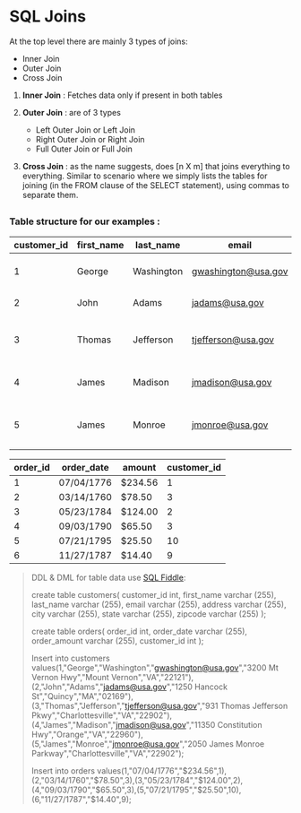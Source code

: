 # SQL Joins


At the top level there are mainly 3 types of joins:

- Inner Join
- Outer Join
- Cross Join

1. **Inner Join** : Fetches data only if present in both tables
2. **Outer Join** : are of 3 types
    
    - Left Outer Join or Left Join
    - Right Outer Join or Right Join
    - Full Outer Join or Full Join
    
3. **Cross Join** : as the name suggests, does [n X m] that joins everything to everything.
                    Similar to scenario where we simply lists the tables for joining (in the FROM clause of the SELECT statement), using commas to separate them.




##


### Table structure for our examples :

 | customer_id | first_name | last_name | email | address | city | state | zipcode | 
 | ----------- | ---------- | --------- | ----- | ------- | ---- | ----- | ------- |
 | 1 | George | Washington | gwashington@usa.gov | 3200 Mt Vernon Hwy | Mount Vernon | VA | 22121 |
 | 2 | John | Adams | jadams@usa.gov | 1250 Hancock St | Quincy | MA | 02169 |
 | 3 | Thomas | Jefferson | tjefferson@usa.gov | 931 Thomas Jefferson Pkwy | Charlottesville | VA | 22902 |
 | 4 | James | Madison | jmadison@usa.gov | 11350 Constitution Hwy | Orange | VA | 22960 |
 | 5 | James | Monroe | jmonroe@usa.gov | 2050 James Monroe Parkway | Charlottesville | VA | 22902|
 
 
 
 order_id | order_date | amount | customer_id
 -------- | ---------- | ------ | -----------
 1 | 07/04/1776 | $234.56 | 1
 2 | 03/14/1760 | $78.50 | 3
 3 | 05/23/1784 | $124.00 | 2
 4 | 09/03/1790 | $65.50 | 3
 5 | 07/21/1795 | $25.50 | 10
 6 | 11/27/1787 | $14.40 | 9
 
 
 
> DDL & DML for table data use [SQL Fiddle](http://sqlfiddle.com):
>
>  create table customers(
   customer_id int,
   first_name varchar (255),
   last_name  varchar (255),
   email varchar (255),
   address varchar (255),
   city varchar (255),
   state varchar (255),
   zipcode varchar (255)
  );
>    
>  create table orders(
   order_id int,
   order_date varchar (255),
   order_amount varchar (255),
   customer_id int
  );
>  
>  
>  Insert into customers values(1,"George","Washington","gwashington@usa.gov","3200 Mt Vernon Hwy","Mount Vernon","VA","22121"),(2,"John","Adams","jadams@usa.gov","1250 Hancock St","Quincy","MA","02169"),(3,"Thomas","Jefferson","tjefferson@usa.gov","931 Thomas Jefferson Pkwy","Charlottesville","VA","22902"),(4,"James","Madison","jmadison@usa.gov","11350 Constitution Hwy","Orange","VA","22960"),(5,"James","Monroe","jmonroe@usa.gov","2050 James Monroe Parkway","Charlottesville","VA","22902");
>   
>   
>  Insert into orders values(1,"07/04/1776","$234.56",1),(2,"03/14/1760","$78.50",3),(3,"05/23/1784","$124.00",2),(4,"09/03/1790","$65.50",3),(5,"07/21/1795","$25.50",10),(6,"11/27/1787","$14.40",9);